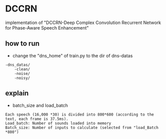 # DCCRN
implementation of "DCCRN-Deep Complex Convolution Recurrent Network for Phase-Aware Speech Enhancement"
## how to run
* change the "dns_home" of train.py to the dir of dns-datas
```text
-dns_datas/
    -clean/
    -noise/
    -noisy/
```
## explain
* batch_size and load_batch
```text
Each speech (16,000 *30) is divided into 800*600 (according to the text, each frame is 37.5ms).
Load_batch: Number of sounds loaded into memory
Batch_size: Number of inputs to calculate (selected from "load_Batch *800")
```